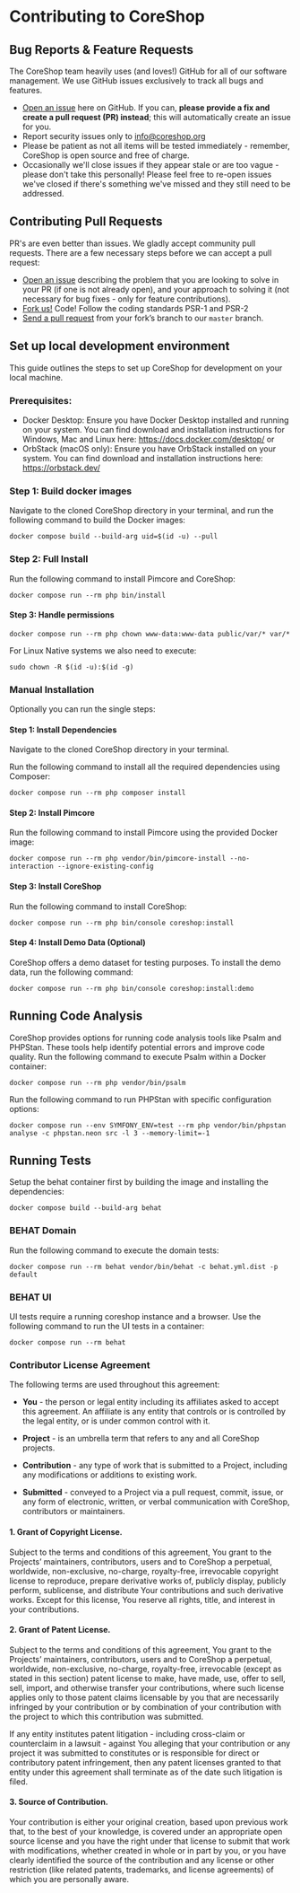 # Contributing to CoreShop

## Bug Reports & Feature Requests
The CoreShop team heavily uses (and loves!) GitHub for all of our software management. 
We use GitHub issues exclusively to track all bugs and features.

* [Open an issue](https://github.com/coreshop/CoreShop/issues) here on GitHub. 
If you can, **please provide a fix and create a pull request (PR) instead**; this will automatically create an issue for you.
* Report security issues only to info@coreshop.org 
* Please be patient as not all items will be tested immediately - remember, CoreShop is open source and free of charge. 
* Occasionally we'll close issues if they appear stale or are too vague - please don't take this personally! 
Please feel free to re-open issues we've closed if there's something we've missed and they still need to be addressed.

## Contributing Pull Requests
PR's are even better than issues. 
We gladly accept community pull requests. 
There are a few necessary steps before we can accept a pull request:

* [Open an issue](https://github.com/coreshop/CoreShop/issues) describing the problem that you are looking to solve in 
your PR (if one is not already open), and your approach to solving it (not necessary for bug fixes - only for feature contributions). 
* [Fork us!](https://help.github.com/articles/fork-a-repo/) Code! Follow the coding standards PSR-1 and PSR-2
* [Send a pull request](https://help.github.com/articles/using-pull-requests/) from your fork’s branch to our `master` branch.

## Set up local development environment
This guide outlines the steps to set up CoreShop for development on your local machine.
### Prerequisites:
* Docker Desktop: Ensure you have Docker Desktop installed and running on your system. You can find download and installation instructions for Windows, Mac and Linux here: https://docs.docker.com/desktop/ or
* OrbStack (macOS only): Ensure you have OrbStack installed on your system. You can find download and installation instructions here: https://orbstack.dev/

### Step 1: Build docker images
Navigate to the cloned CoreShop directory in your terminal, and run the following command to build the Docker images:

```shell
docker compose build --build-arg uid=$(id -u) --pull
```

### Step 2: Full Install
Run the following command to install Pimcore and CoreShop:
```shell
docker compose run --rm php bin/install
````

#### Step 3: Handle permissions
```shell
docker compose run --rm php chown www-data:www-data public/var/* var/*
```
For Linux Native systems we also need to execute:
```shell
sudo chown -R $(id -u):$(id -g)
```

### Manual Installation
Optionally you can run the single steps:

#### Step 1: Install Dependencies 
Navigate to the cloned CoreShop directory in your terminal.

Run the following command to install all the required dependencies using Composer:
```shell
docker compose run --rm php composer install
```

#### Step 2: Install Pimcore
Run the following command to install Pimcore using the provided Docker image:
```shell
docker compose run --rm php vendor/bin/pimcore-install --no-interaction --ignore-existing-config
```

#### Step 3: Install CoreShop
Run the following command to install CoreShop:
```shell
docker compose run --rm php bin/console coreshop:install
```

#### Step 4: Install Demo Data (Optional)
CoreShop offers a demo dataset for testing purposes. To install the demo data, run the following command:
```shell
docker compose run --rm php bin/console coreshop:install:demo
```

## Running Code Analysis
CoreShop provides options for running code analysis tools like Psalm and PHPStan. These tools help identify potential errors and improve code quality.
Run the following command to execute Psalm within a Docker container:

```shell
docker compose run --rm php vendor/bin/psalm
```

Run the following command to run PHPStan with specific configuration options:
```shell
docker compose run --env SYMFONY_ENV=test --rm php vendor/bin/phpstan analyse -c phpstan.neon src -l 3 --memory-limit=-1
```

## Running Tests

Setup the behat container first by building the image and installing the dependencies:

```shell
docker compose build --build-arg behat
```

### BEHAT Domain

Run the following command to execute the domain tests:

```shell
docker compose run --rm behat vendor/bin/behat -c behat.yml.dist -p default
```

### BEHAT UI

UI tests require a running coreshop instance and a browser. Use the following command to run the UI tests
in a container:

```shell
docker compose run --rm behat
```

### Contributor License Agreement
The following terms are used throughout this agreement:

* **You** - the person or legal entity including its affiliates asked to accept this agreement. An affiliate is any 
entity that controls or is controlled by the legal entity, or is under common control with it.

* **Project** - is an umbrella term that refers to any and all CoreShop projects.

* **Contribution** - any type of work that is submitted to a Project, including any modifications or additions to 
existing work.

* **Submitted** - conveyed to a Project via a pull request, commit, issue, or any form of electronic, written, or 
verbal communication with CoreShop, contributors or maintainers.

#### 1. Grant of Copyright License.
Subject to the terms and conditions of this agreement, You grant to the Projects’ maintainers, contributors, users and 
to CoreShop a perpetual, worldwide, non-exclusive, no-charge, royalty-free, irrevocable copyright license to reproduce, 
prepare derivative works of, publicly display, publicly perform, sublicense, and distribute Your contributions and such 
derivative works. Except for this license, You reserve all rights, title, and interest in your contributions.

#### 2. Grant of Patent License.
Subject to the terms and conditions of this agreement, You grant to the Projects’ maintainers, contributors, users and 
to CoreShop a perpetual, worldwide, non-exclusive, no-charge, royalty-free, irrevocable (except as stated in this section) 
patent license to make, have made, use, offer to sell, sell, import, and otherwise transfer your contributions, where 
such license applies only to those patent claims licensable by you that are necessarily infringed by your contribution 
or by combination of your contribution with the project to which this contribution was submitted. 

If any entity institutes patent litigation - including cross-claim or counterclaim in a lawsuit - against You alleging 
that your contribution or any project it was submitted to constitutes or is responsible for direct or contributory 
patent infringement, then any patent licenses granted to that entity under this agreement shall terminate as of the 
date such litigation is filed.

#### 3. Source of Contribution.
Your contribution is either your original creation, based upon previous work that, to the best of your knowledge, is 
covered under an appropriate open source license and you have the right under that license to submit that work with 
modifications, whether created in whole or in part by you, or you have clearly identified the source of the contribution 
and any license or other restriction (like related patents, trademarks, and license agreements) of which you are 
personally aware.
